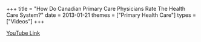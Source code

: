 +++
title = "How Do Canadian Primary Care Physicians Rate The Health Care System?"
date = 2013-01-21
themes = ["Primary Health Care"]
types = ["Videos"]
+++

[YouTube Link](https://www.youtube.com/watch?v=95LAh5_e9HY)
